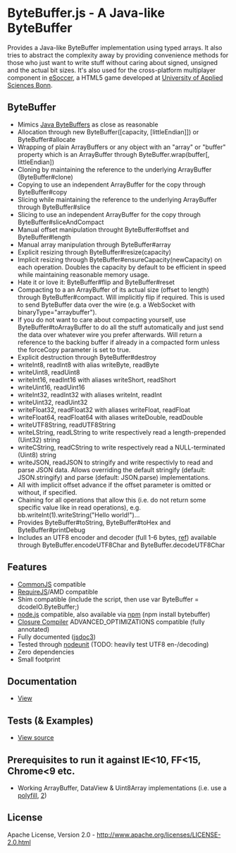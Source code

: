 ByteBuffer.js - A Java-like ByteBuffer
======================================
Provides a Java-like ByteBuffer implementation using typed arrays. It also tries to abstract the complexity away by
providing convenience methods for those who just want to write stuff without caring about signed, unsigned and the
actual bit sizes. It's also used for the cross-platform multiplayer component in [eSoccer](http://www.esoccer.me),
a HTML5 game developed at [University of Applied Sciences Bonn](http://www.h-brs.de).

ByteBuffer
----------
* Mimics [Java ByteBuffers](http://docs.oracle.com/javase/1.5.0/docs/api/java/nio/ByteBuffer.html) as close as reasonable
* Allocation through new ByteBuffer([capacity, [littleEndian]]) or ByteBuffer#allocate
* Wrapping of plain ArrayBuffers or any object with an "array" or "buffer" property which is an ArrayBuffer
  through ByteBuffer.wrap(buffer[, littleEndian])
* Cloning by maintaining the reference to the underlying ArrayBuffer (ByteBuffer#clone)
* Copying to use an independent ArrayBuffer for the copy through ByteBuffer#copy
* Slicing while maintaining the reference to the underlying ArrayBuffer through ByteBuffer#slice
* Slicing to use an independent ArrayBuffer for the copy through ByteBuffer#sliceAndCompact
* Manual offset manipulation throught ByteBuffer#offset and ByteBuffer#length
* Manual array manipulation through ByteBuffer#array
* Explicit resizing through ByteBuffer#resize(capacity)
* Implicit resizing through ByteBuffer#ensureCapacity(newCapacity) on each operation. Doubles the capacity by default
  to be efficient in speed while maintaining reasonable memory usage.
* Hate it or love it: ByteBuffer#flip and ByteBuffer#reset
* Compacting to a an ArrayBuffer of its actual size (offset to length) through ByteBuffer#compact. Will implicitly flip
  if required. This is used to send ByteBuffer data over the wire (e.g. a WebSocket with binaryType="arraybuffer").
* If you do not want to care about compacting yourself, use ByteBuffer#toArrayBuffer to do all the stuff automatically
  and just send the data over whatever wire you prefer afterwards. Will return a reference to the backing buffer if
  already in a compacted form unless the forceCopy parameter is set to true.
* Explicit destruction through ByteBuffer#destroy
* writeInt8, readInt8 with alias writeByte, readByte
* writeUint8, readUint8
* writeInt16, readInt16 with aliases writeShort, readShort
* writeUint16, readUint16
* writeInt32, readInt32 with aliases writeInt, readInt
* writeUint32, readUint32
* writeFloat32, readFloat32 with aliases writeFloat, readFloat
* writeFloat64, readFloat64 with aliases writeDouble, readDouble
* writeUTF8String, readUTF8String
* writeLString, readLString to write respectively read a length-prepended (Uint32) string
* writeCString, readCString to write respectively read a NULL-terminated (Uint8) string
* writeJSON, readJSON to stringify and write respectivly to read and parse JSON data. Allows overriding the default
  stringify (default: JSON.stringify) and parse (default: JSON.parse) implementations.
* All with implicit offset advance if the offset parameter is omitted or without, if specified.
* Chaining for all operations that allow this (i.e. do not return some specific value like in read operations), e.g.
  bb.writeInt(1).writeString("Hello world!")...
* Provides ByteBuffer#toString, ByteBuffer#toHex and ByteBuffer#printDebug
* Includes an UTF8 encoder and decoder (full 1-6 bytes, [ref](http://en.wikipedia.org/wiki/UTF-8#Description)) available
  through ByteBuffer.encodeUTF8Char and ByteBuffer.decodeUTF8Char
  
Features
--------
* [CommonJS](http://www.commonjs.org/) compatible
* [RequireJS](http://requirejs.org/)/AMD compatible
* Shim compatible (include the script, then use var ByteBuffer = dcodeIO.ByteBuffer;)
* [node.js](http://nodejs.org) compatible, also available via [npm](https://npmjs.org/package/bytebuffer) (npm install bytebuffer)
* [Closure Compiler](https://developers.google.com/closure/compiler/) ADVANCED_OPTIMIZATIONS compatible (fully annotated)
* Fully documented ([jsdoc3](https://github.com/jsdoc3/jsdoc))
* Tested through [nodeunit](https://github.com/caolan/nodeunit) (TODO: heavily test UTF8 en-/decoding)
* Zero dependencies
* Small footprint

Documentation
-------------
* [View](http://htmlpreview.github.com/?http://github.com/dcodeIO/ByteBuffer.js/master/docs/dcodeIO.ByteBuffer.html)

Tests (& Examples)
------------------
* [View source](https://github.com/dcodeIO/ByteBuffer.js/blob/master/tests/suite.js)

Prerequisites to run it against IE<10, FF<15, Chrome<9 etc.
-----------------------------------------------------------
* Working ArrayBuffer, DataView & Uint8Array implementations (i.e. use a [polyfill](http://www.calormen.com/polyfill/#typedarray), [2](https://github.com/davidflanagan/DataView.js))

License
-------
Apache License, Version 2.0 - http://www.apache.org/licenses/LICENSE-2.0.html